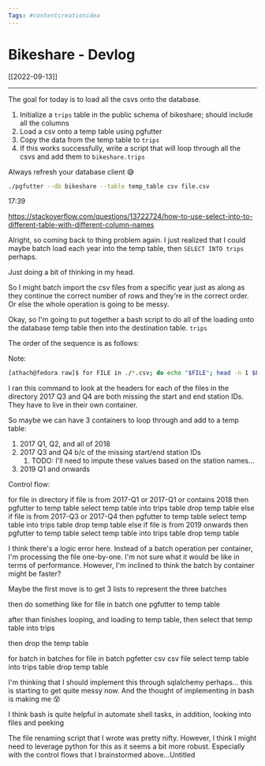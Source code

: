 ```yaml
---
Tags: #contentcreationidea
---
```


# Bikeshare - Devlog
[[2022-09-13]]

---

The goal for today is to load all the csvs onto the database.

1. Initialize a `trips` table in the public schema of bikeshare; should include all the columns
2. Load a csv onto a temp table using pgfutter
3. Copy the data from the temp table to  `trips`
4. If this works successfully, write a script that will loop through all the csvs and add them to `bikeshare.trips`

Always refresh your database client 😅

``` bash
./pgfutter --db bikeshare --table temp_table csv file.csv
```

17:39

https://stackoverflow.com/questions/13722724/how-to-use-select-into-to-different-table-with-different-column-names

Alright, so coming back to thing problem again. I just realized that I could maybe batch load each year into the temp table, then `SELECT INTO trips` perhaps. 

Just doing a bit of thinking in my head. 

So I might batch import the csv files from a specific year just as along as they continue the correct number of rows and they're in the correct order. Or else the whole operation is going to be messy. 

Okay, so I'm going to put together a bash script to do all of the loading onto the database temp table then into the destination table. `trips`

The order of the sequence is as follows:

Note:
``` bash
[athach@fedora raw]$ for FILE in ./*.csv; do echo "$FILE"; head -n 1 $FILE; done
```
I ran this command to look at the headers for each of the files in the directory
2017 Q3 and Q4 are both missing the start and end station IDs. They have to live in their own container. 

So maybe we can have 3 containers to loop through and add to a temp table:
1. 2017 Q1, Q2, and all of 2018
2. 2017 Q3 and Q4 b/c of the missing start/end station IDs
	1. TODO: I'll need to impute these values based on the station names...
3. 2019 Q1 and onwards

Control flow:

for file in directory
	if file is from 2017-Q1 or 2017-Q1 or contains 2018
		then pgfutter to temp table
		select temp table into trips table
		drop temp table
	else if file is from 2017-Q3 or 2017-Q4
		then pgfutter to temp table
		select temp table into trips table
		drop temp table
	else if file is from 2019 onwards
		then pgfutter to temp table
		select temp table into trips table
		drop temp table

I think there's a logic error here. Instead of a batch operation per container, I'm processing the file one-by-one. I'm not sure what it would be like in terms of performance. However, I'm inclined to think the batch by container might be faster?

Maybe the first move is to get 3 lists to represent the three batches

then do something like for file in batch one pgfutter to temp table

after than finishes looping, and loading to temp table, then select that temp table into trips

then drop the temp table 

for batch in batches
	for file in batch
		pgfetter csv csv file
	select temp table into trips table
	drop temp table

I'm thinking that I should implement this through sqlalchemy perhaps... this is starting to get quite messy now. And the thought of implementing in bash is making me 😵

I think bash is quite helpful in automate shell tasks, in addition, looking into files and peeking

The file renaming script that I wrote was pretty nifty. However, I think I might need to leverage python for this as it seems a bit more robust. Especially with the control flows that I brainstormed above...Untitled